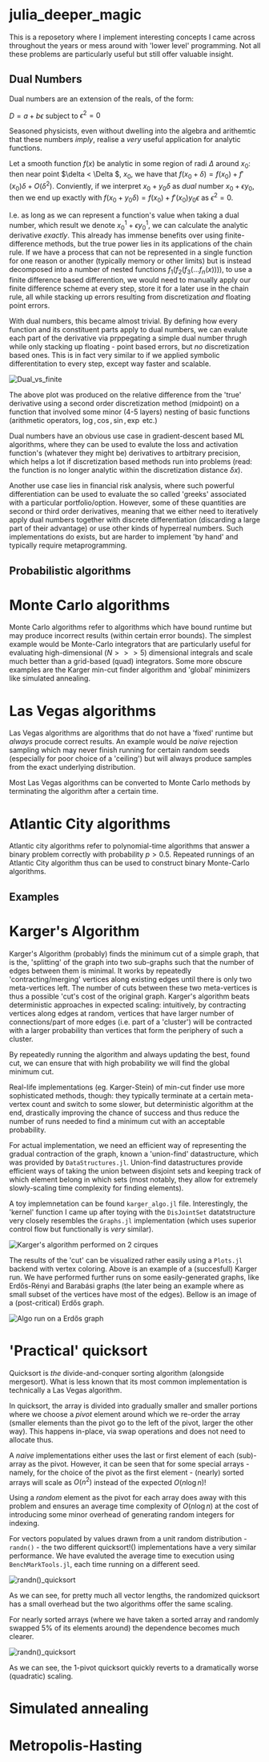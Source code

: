 # julia_deeper_magic
This is a reposetory where I implement interesting concepts I came across throughout the years or mess around with 'lower level' programming. Not all these problems are particularly useful but still offer valuable insight. 

## Dual Numbers

Dual numbers are an extension of the reals, of the form:

$D = a + b \epsilon$ subject to $\epsilon^2 = 0$ 

Seasoned physicists, even without dwelling into the algebra and arithemtic that these numbers _imply_, realise a _very_ useful application for analytic functions.

Let a smooth function $f(x)$ be analytic in some region of radi $\Delta$ around $x_0$: then near point $\delta < \Delta $,  $x_0$, we have that $f(x_0+\delta) = f(x_0) + f'(x_0)\delta + O(\delta^2)$. Conviently, if we interpret $x_0 + y_0 \delta$ as _dual_ number $x_0 + \epsilon y_0$, then we end up exactly with $f(x_0+y_0\delta) = f(x_0) + f'(x_0) y_0 \epsilon$ as $\epsilon^2 = 0$. 

I.e. as long as we can represent a function's value when taking a dual number, which result we denote $x_0^1 + \epsilon y_0^1$, we can calculate the analytic derivative _exactly_. This already has immense benefits over using finite-difference methods, but the true power lies in its applications of the chain rule. If we have a process that can not be represented in a single function for one reason or another (typically memory or other limits) but is instead decomposed into a number of nested functions $f_1(f_2(f_3(...f_n(x))))$, to use a finite difference based differention, we would need to manually apply our finite difference scheme at every step, store it for a later use in the chain rule, all while stacking up errors resulting from discretization _and_ floating point errors.

With dual numbers, this became almost trivial. By defining how every function and its constituent parts apply to dual numbers, we can evalute each part of the derivative via prppegating a simple dual number thrugh while only stacking up floating - point based errors, but _no_ discretization based ones. This is in fact very similar to if we applied symbolic differentitation to every step, except way faster and scalable.

![Dual_vs_finite](https://github.com/ArchHem/julia_deeper_magic/blob/main/project_images/dual_vs_finite_deriv_02.png)

The above plot was produced on the relative difference from the 'true' derivative using a second order discretization method (midpoint) on a function that involved some minor (4-5 layers) nesting of basic functions (arithmetic operators, $\log{}, \cos{}, \sin{}, \exp{}$ etc.) 

Dual numbers have an obvious use case in gradient-descent based ML algorithms, where they can be used to evalute the loss and activation function's (whatever they might be) derivatives to artbitrary precision, which helps a lot if discretization based methods run into problems (read: the function is no longer analytic within the discretization distance $\delta x$).

Another use case lies in financial risk analysis, where such powerful differentiation can be used to evaluate the so called 'greeks' associated with a particular portfolio/option. However, some of these quantities are second or third order derivatives, meaning that we either need to iteratively apply dual numbers together with discrete differentiation (discarding a large part of their advantage) or use other kinds of hyperreal numbers. Such implementations do exists, but are harder to implement 'by hand' and typically require metaprogramming.

## Probabilistic algorithms

# Monte Carlo algorithms

Monte Carlo algorithms refer to algorithms which have bound runtime but may produce incorrect results (within certain error bounds). The simplest example would be Monte-Carlo integrators that are particularly useful for evaluating high-dimensional ($N>>>5$) dimensional integrals and scale much better than a grid-based (quad) integrators. Some more obscure examples are the Karger min-cut finder algorithm and 'global' minimizers like simulated annealing. 

# Las Vegas algorithms

Las Vegas algorithms are algorithms that do not have a 'fixed' runtime but _always_ procude correct results. An example would be _naive_ rejection sampling which may never finish running for certain random seeds (especially for poor choice of a 'ceiling') but will always produce samples from the exact underlying distribution. 

Most Las Vegas algorithms can be converted to Monte Carlo methods by terminating the algorithm after a certain time.

# Atlantic City algorithms

Atlantic city algorithms refer to polynomial-time algorithms that answer a binary problem correctly with probability $p>0.5$. Repeated runnings of an Atlantic City algorithm thus can be used to construct binary Monte-Carlo algorithms.

## Examples 

# Karger's Algorithm

Karger's Algorithm (probably) finds the minimum cut of a simple graph, that is the, 'splitting' of the graph into two sub-graphs such that the number of edges between them is minimal. It works by repeatedly 'contracting/merging' vertices along existing edges until there is only two meta-vertices left. The number of cuts between these two meta-vertices is thus a possible 'cut's cost of the original graph. Karger's algorithm beats deterministic approaches in expected scaling: intuitively, by contracting vertices along edges at random, vertices that have larger number of connections/part of more edges (i.e. part of a 'cluster') will be contracted with a larger probability than vertices that form the periphery of such a cluster. 

By repeatedly running the algorithm and always updating the best, found cut, we can ensure that with high probability we will find the global minimum cut. 

Real-life implementations (eg. Karger-Stein) of min-cut finder use more sophisticated methods, though: they typically terminate at a certain meta-vertex count and switch to some slower, but deterministic algorithm at the end, drastically improving the chance of success and thus reduce the number of runs needed to find a minimum cut with an acceptable probability. 

For actual implementation, we need an efficient way of representing the gradual contraction of the graph, known a 'union-find' datastructure, which was provided by `DataStructures.jl`. Union-find datastructures provide efficient ways of taking the union between disjoint sets and keeping track of which element belong in which sets (most notably, they allow for extremely slowly-scaling time complexity for finding elements). 

A toy implemnetation can be found `karger_algo.jl` file. Interestingly, the 'kernel' function I came up after toying with the `DisJointSet` datatstructure very closely resembles the `Graphs.jl` implementation (which uses superior control flow but functionally is _very_ similar).

![Karger's algorithm performed on 2 cirques](https://github.com/ArchHem/julia_deeper_magic/blob/main/project_images/Karger_2_cirques.png)

The results of the 'cut' can be visualized rather easily using a `Plots.jl` backend with vertex coloring. Above is an example of a (succesfull) Karger run. We have performed further runs on some easily-generated graphs, like Erdős-Rényi and Barabási graphs (the later being an example where as small subset of the vertices have most of the edges). Bellow is an image of a (post-critical) Erdős graph. 

![Algo run on a Erdős graph](https://github.com/ArchHem/julia_deeper_magic/blob/main/project_images/Karger_erdos_renyi.png)

# 'Practical' quicksort

Quicksort is _the_ divide-and-conquer sorting algorithm (alongside mergesort). What is less known that its most common implementation is technically a Las Vegas algorithm.

In quicksort, the array is divided into gradually smaller and smaller portions where we choose a _pivot_ element around which we re-order the array (smaller elements than the pivot go to the left of the pivot, larger the other way). This happens in-place, via swap operations and does not need to allocate thus. 

A _naive_ implementations either uses the last or first element of each (sub)-array as the pivot. However, it can be seen that for some special arrays - namely, for the choice of the pivot as the first element - (nearly) sorted arrays will scale as $O(n^2)$ instead of the expected $O(n\log{n})$! 

Using a _random_ element as the pivot for each array does away with this problem and ensures an average time complexity of $O(n \log{n})$ at the cost of introducing some minor overhead of generating random integers for indexing. 

For vectors populated by values drawn from a unit random distribution - `randn()` - the two different quicksort!() implementations have a very similar performance. We have evaluted the average time to execution using `BenchMarkTools.jl`, each time running on a different seed.

![randn()_quicksort](https://github.com/ArchHem/julia_deeper_magic/blob/main/project_images/quicksort_randn.png)

As we can see, for pretty much all vector lengths, the randomized quicksort has a small overhead but the two algorithms offer the same scaling.

For nearly sorted arrays (where we have taken a sorted array and randomly swapped 5% of its elements around) the dependence becomes much clearer.

![randn()_quicksort](https://github.com/ArchHem/julia_deeper_magic/blob/main/project_images/quicksort_nearly_sorted.png)

As we can see, the 1-pivot quicksort quickly reverts to a dramatically worse (quadratic) scaling. 

# Simulated annealing 

# Metropolis-Hasting





